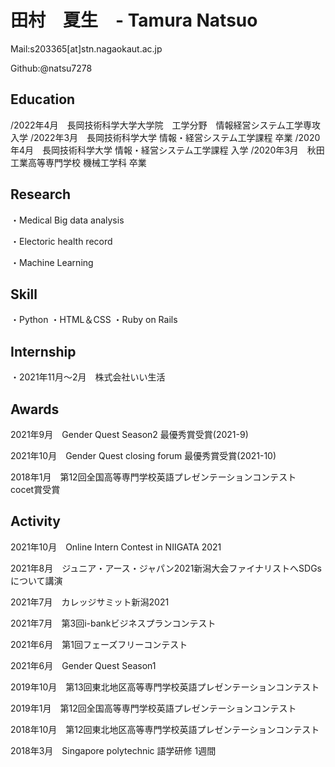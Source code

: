 # 田村　夏生　- Tamura Natsuo

Mail:s203365[at]stn.nagaokaut.ac.jp

Github:@natsu7278

## Education

/2022年4月　長岡技術科学大学大学院　工学分野　情報経営システム工学専攻　入学
/2022年3月　長岡技術科学大学 情報・経営システム工学課程 卒業
/2020年4月　長岡技術科学大学 情報・経営システム工学課程 入学
/2020年3月　秋田工業高等専門学校 機械工学科 卒業

## Research
 ・Medical Big data analysis
 
 ・Electoric health record
 
 ・Machine Learning
 
## Skill
 ・Python
 ・HTML＆CSS
 ・Ruby on Rails
 
## Internship
 ・2021年11月～2月　株式会社いい生活　
 
## Awards
2021年9月　Gender Quest Season2 最優秀賞受賞(2021-9)
 
2021年10月　Gender Quest closing forum 最優秀賞受賞(2021-10)
 
2018年1月　第12回全国高等専門学校英語プレゼンテーションコンテスト　cocet賞受賞
 
## Activity
 2021年10月　Online Intern Contest in NIIGATA 2021
 
 2021年8月　ジュニア・アース・ジャパン2021新潟大会ファイナリストへSDGsについて講演
 
 2021年7月　カレッジサミット新潟2021
 
 2021年7月　第3回i-bankビジネスプランコンテスト
 
 2021年6月　第1回フェーズフリーコンテスト
 
 2021年6月　Gender Quest Season1
 
 2019年10月　第13回東北地区高等専門学校英語プレゼンテーションコンテスト
 
 2019年1月　第12回全国高等専門学校英語プレゼンテーションコンテスト
 
 2018年10月　第12回東北地区高等専門学校英語プレゼンテーションコンテスト
 
 2018年3月　Singapore polytechnic 語学研修 1週間

